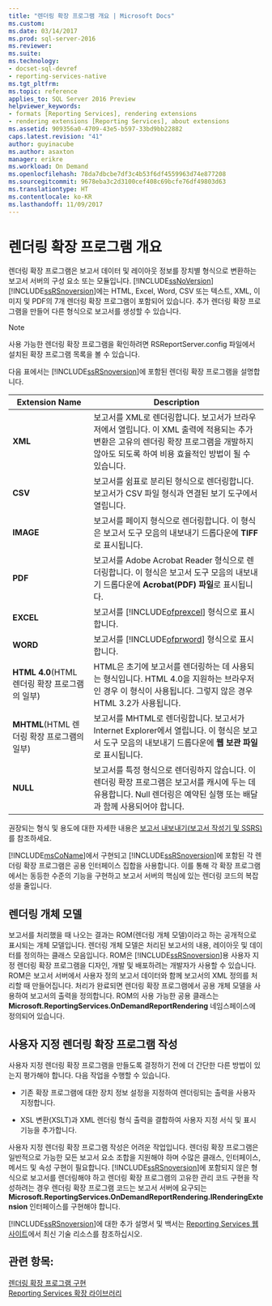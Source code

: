 ```yaml
---
title: "렌더링 확장 프로그램 개요 | Microsoft Docs"
ms.custom: 
ms.date: 03/14/2017
ms.prod: sql-server-2016
ms.reviewer: 
ms.suite: 
ms.technology:
- docset-sql-devref
- reporting-services-native
ms.tgt_pltfrm: 
ms.topic: reference
applies_to: SQL Server 2016 Preview
helpviewer_keywords:
- formats [Reporting Services], rendering extensions
- rendering extensions [Reporting Services], about extensions
ms.assetid: 909356a0-4709-43e5-b597-33bd9bb22882
caps.latest.revision: "41"
author: guyinacube
ms.author: asaxton
manager: erikre
ms.workload: On Demand
ms.openlocfilehash: 78da7dbcbe7df3c4b53f6df4559963d74e877208
ms.sourcegitcommit: 9678eba3c2d3100cef408c69bcfe76df49803d63
ms.translationtype: HT
ms.contentlocale: ko-KR
ms.lasthandoff: 11/09/2017
---
```

# <a name="rendering-extensions-overview"></a>렌더링 확장 프로그램 개요
  렌더링 확장 프로그램은 보고서 데이터 및 레이아웃 정보를 장치별 형식으로 변환하는 보고서 서버의 구성 요소 또는 모듈입니다. [!INCLUDE[ssNoVersion](../../../includes/ssnoversion-md.md)] [!INCLUDE[ssRSnoversion](../../../includes/ssrsnoversion-md.md)]에는 HTML, Excel, Word, CSV 또는 텍스트, XML, 이미지 및 PDF의 7개 렌더링 확장 프로그램이 포함되어 있습니다. 추가 렌더링 확장 프로그램을 만들어 다른 형식으로 보고서를 생성할 수 있습니다.  
  
> [!NOTE]  
>  사용 가능한 렌더링 확장 프로그램을 확인하려면 RSReportServer.config 파일에서 설치된 확장 프로그램 목록을 볼 수 있습니다.  
  
 다음 표에서는 [!INCLUDE[ssRSnoversion](../../../includes/ssrsnoversion-md.md)]에 포함된 렌더링 확장 프로그램을 설명합니다.  
  
|Extension Name|Description|  
|--------------------|-----------------|  
|**XML**|보고서를 XML로 렌더링합니다. 보고서가 브라우저에서 열립니다. 이 XML 출력에 적용되는 추가 변환은 고유의 렌더링 확장 프로그램을 개발하지 않아도 되도록 하여 비용 효율적인 방법이 될 수 있습니다.|  
|**CSV**|보고서를 쉼표로 분리된 형식으로 렌더링합니다. 보고서가 CSV 파일 형식과 연결된 보기 도구에서 열립니다.|  
|**IMAGE**|보고서를 페이지 형식으로 렌더링합니다. 이 형식은 보고서 도구 모음의 내보내기 드롭다운에 **TIFF**로 표시됩니다.|  
|**PDF**|보고서를 Adobe Acrobat Reader 형식으로 렌더링합니다. 이 형식은 보고서 도구 모음의 내보내기 드롭다운에 **Acrobat(PDF) 파일**로 표시됩니다.|  
|**EXCEL**|보고서를 [!INCLUDE[ofprexcel](../../../includes/ofprexcel-md.md)] 형식으로 표시합니다.|  
|**WORD**|보고서를 [!INCLUDE[ofprword](../../../includes/ofprword-md.md)] 형식으로 표시합니다.|  
|**HTML 4.0**(HTML 렌더링 확장 프로그램의 일부)|HTML은 초기에 보고서를 렌더링하는 데 사용되는 형식입니다. HTML 4.0을 지원하는 브라우저인 경우 이 형식이 사용됩니다. 그렇지 않은 경우 HTML 3.2가 사용됩니다.|  
|**MHTML**(HTML 렌더링 확장 프로그램의 일부)|보고서를 MHTML로 렌더링합니다. 보고서가 Internet Explorer에서 열립니다. 이 형식은 보고서 도구 모음의 내보내기 드롭다운에 **웹 보관 파일**로 표시됩니다.|  
|**NULL**|보고서를 특정 형식으로 렌더링하지 않습니다. 이 렌더링 확장 프로그램은 보고서를 캐시에 두는 데 유용합니다. Null 렌더링은 예약된 실행 또는 배달과 함께 사용되어야 합니다.|  
  
 권장되는 형식 및 용도에 대한 자세한 내용은 [보고서 내보내기&#40;보고서 작성기 및 SSRS&#41;](../../../reporting-services/report-builder/export-reports-report-builder-and-ssrs.md)를 참조하세요.  
  
 [!INCLUDE[msCoName](../../../includes/msconame-md.md)]에서 구현되고 [!INCLUDE[ssRSnoversion](../../../includes/ssrsnoversion-md.md)]에 포함된 각 렌더링 확장 프로그램은 공용 인터페이스 집합을 사용합니다. 이를 통해 각 확장 프로그램에서는 동등한 수준의 기능을 구현하고 보고서 서버의 핵심에 있는 렌더링 코드의 복잡성을 줄입니다.  
  
## <a name="rendering-object-model"></a>렌더링 개체 모델  
 보고서를 처리했을 때 나오는 결과는 ROM(렌더링 개체 모델)이라고 하는 공개적으로 표시되는 개체 모델입니다. 렌더링 개체 모델은 처리된 보고서의 내용, 레이아웃 및 데이터를 정의하는 클래스 모음입니다. ROM은 [!INCLUDE[ssRSnoversion](../../../includes/ssrsnoversion-md.md)]용 사용자 지정 렌더링 확장 프로그램을 디자인, 개발 및 배포하려는 개발자가 사용할 수 있습니다. ROM은 보고서 서버에서 사용자 정의 보고서 데이터와 함께 보고서의 XML 정의를 처리할 때 만들어집니다. 처리가 완료되면 렌더링 확장 프로그램에서 공용 개체 모델을 사용하여 보고서의 출력을 정의합니다. ROM의 사용 가능한 공용 클래스는 **Microsoft.ReportingServices.OnDemandReportRendering** 네임스페이스에 정의되어 있습니다.  
  
## <a name="writing-custom-rendering-extensions"></a>사용자 지정 렌더링 확장 프로그램 작성  
 사용자 지정 렌더링 확장 프로그램을 만들도록 결정하기 전에 더 간단한 다른 방법이 있는지 평가해야 합니다. 다음 작업을 수행할 수 있습니다.  
  
-   기존 확장 프로그램에 대한 장치 정보 설정을 지정하여 렌더링되는 출력을 사용자 지정합니다.  
  
-   XSL 변환(XSLT)과 XML 렌더링 형식 출력을 결합하여 사용자 지정 서식 및 표시 기능을 추가합니다.  
  
 사용자 지정 렌더링 확장 프로그램 작성은 어려운 작업입니다. 렌더링 확장 프로그램은 일반적으로 가능한 모든 보고서 요소 조합을 지원해야 하며 수많은 클래스, 인터페이스, 메서드 및 속성 구현이 필요합니다. [!INCLUDE[ssRSnoversion](../../../includes/ssrsnoversion-md.md)]에 포함되지 않은 형식으로 보고서를 렌더링해야 하고 렌더링 확장 프로그램의 고유한 관리 코드 구현을 작성하려는 경우 렌더링 확장 프로그램 코드는 보고서 서버에 요구되는 **Microsoft.ReportingServices.OnDemandReportRendering.IRenderingExtension** 인터페이스를 구현해야 합니다.  
  
 [!INCLUDE[ssRSnoversion](../../../includes/ssrsnoversion-md.md)]에 대한 추가 설명서 및 백서는 [Reporting Services 웹 사이트](http://go.microsoft.com/fwlink/?LinkId=19951)에서 최신 기술 리소스를 참조하십시오.  
  
## <a name="see-also"></a>관련 항목:  
 [렌더링 확장 프로그램 구현](../../../reporting-services/extensions/rendering-extension/implementing-a-rendering-extension.md)   
 [Reporting Services 확장 라이브러리](../../../reporting-services/extensions/reporting-services-extension-library.md)  
  
  
